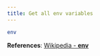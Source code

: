 ```yaml
---
title: Get all env variables
---
```


```bash
env
```

**References**:
[Wikipedia - **env**](https://en.wikipedia.org/wiki/Env)
